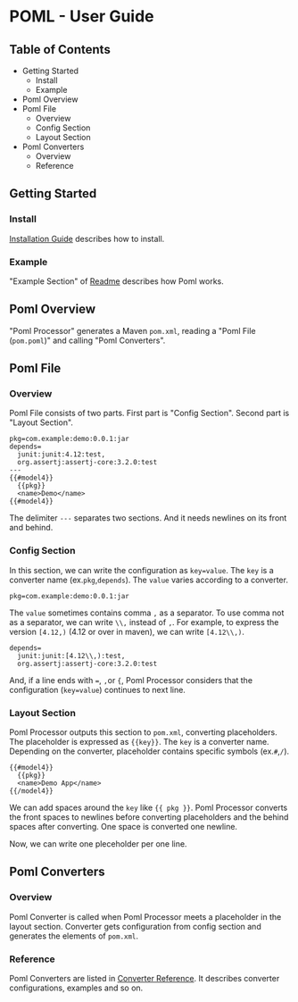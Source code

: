 # POML -  User Guide
## Table of Contents
- Getting Started
    - Install
    - Example
- Poml Overview
- Poml File
    - Overview
    - Config Section
    - Layout Section
- Poml Converters
    - Overview
    - Reference


## Getting Started
### Install
[Installation Guide](./installation-guide.md) describes how to install.

### Example
"Example Section" of [Readme](../readme.md) describes how Poml works.


## Poml Overview
"Poml Processor" generates a Maven `pom.xml`, reading a "Poml File (`pom.poml`)" and calling  "Poml Converters".


## Poml File
### Overview
Poml File consists of two parts. First part is "Config Section". Second part is "Layout Section". 

```
pkg=com.example:demo:0.0.1:jar
depends=
  junit:junit:4.12:test,
  org.assertj:assertj-core:3.2.0:test
---
{{#model4}}
  {{pkg}}
  <name>Demo</name>
{{#model4}}
```

The delimiter `---` separates two sections. And it needs newlines on its front and behind.

### Config Section
In this section, we can write the configuration as `key=value`. The `key` is a converter name (ex.`pkg`,`depends`). The `value` varies according to a converter. 

```
pkg=com.example:demo:0.0.1:jar
```

The `value` sometimes contains comma `,` as a separator. To use comma not as a separator, we can write `\\,` instead of `,`. For example, to express the version `[4.12,)` (4.12 or over in maven), we can write `[4.12\\,)`.

```
depends=
  junit:junit:[4.12\\,):test,
  org.assertj:assertj-core:3.2.0:test
```

And, if a line ends with `=`, `,`or `{`, Poml Processor considers that the configuration (`key=value`) continues to next line.

### Layout Section
Poml Processor outputs this section to `pom.xml`, converting placeholders. The placeholder is expressed as `{{key}}`. The `key` is a converter name. Depending on the converter, placeholder contains specific symbols (ex.`#`,`/`).

```
{{#model4}}
  {{pkg}}
  <name>Demo App</name>
{{/model4}}
```

We can add spaces around the `key` like `{{ pkg }}`. Poml Processor converts the front spaces to newlines before converting placeholders and the behind spaces after converting. One space is converted one newline.

Now, we can write one pleceholder per one line. 


## Poml Converters
### Overview
Poml Converter is called when Poml Processor meets a placeholder in the layout section. Converter gets configuration from config section and generates the elements of `pom.xml`.

### Reference
Poml Converters are listed in [Converter Reference](https://github.com/mamorum/poml/wiki). It describes converter configurations, examples and so on.
